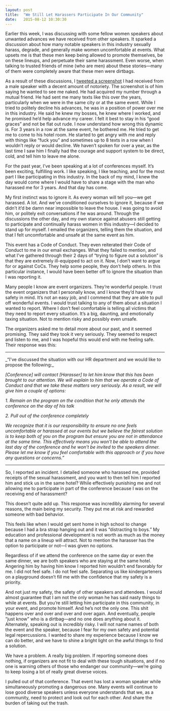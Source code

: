 ```yaml
---
layout: post
title:  "We Still Let Harassers Participate In Our Community"
date:   2015-08-12 10:30:30
---
```


Earlier this week, I was discussing with some fellow women speakers about unwanted advances we have received from other speakers. It sparked a discussion about how many notable speakers in this industry sexually harass, degrade, and generally make women uncomfortable at events. What upsets me is that these men keep being allowed to promote themselves, be on these lineups, and perpetuate their same harassment. Even worse, when talking to trusted friends of mine (who are men) about these stories—many of them were completely aware that these men were dirtbags.

<!--more-->

As a result of these discussions, I [tweeted a screenshot](https://twitter.com/katiekovalcin/status/630751505117659136) I had received from a male speaker with a decent amount of notoriety. The screenshot is of him saying he wanted to see me naked. He had acquired my number through a mutual friend. He had sent me many texts like this over the years, particularly when we were in the same city or at the same event. While I tried to politely decline his advances, he was in a position of power over me in this industry. He said he knew my bosses, he knew where I worked, and he promised he’d help advance my career. I felt it best to stay in his “good graces” and not be flat out rude. I now understand how wrong this dynamic is. For 3 years in a row at the same event, he bothered me. He tried to get me to come to his hotel room. He started to get angry with me and reply with things like “fuck you” and sometimes up to 8 texts in a row when I wouldn’t reply or would decline. We haven’t spoken for over a year, as the last time I saw him I finally had the courage and support system to be direct, cold, and tell him to leave me alone.

For the past year, I’ve been speaking at a lot of conferences myself. It’s been exciting, fulfilling work. I like speaking, I like teaching, and for the most part I like participating in this industry. In the back of my mind, I knew the day would come where I would have to share a stage with the man who harassed me for 3 years. And that day has come.

My first instinct was to ignore it. As every woman will tell you—we get harassed. A lot. And we’ve conditioned ourselves to ignore it, because if we didn’t it’d be damn near impossible to leave the house. I was going to avoid him, or politely exit conversations if he was around. Through the discussions the other day, and my own stance against abusers still getting to participate and continually harass women in this industry—I decided to stand up for myself. I emailed the organizers, telling them the situation, and that I felt uncomfortable and unsafe at the same event as him.

This event has a Code of Conduct. They even reiterated their Code of Conduct to me in our email exchanges. What they failed to mention, and what I’ve gathered through their 2 days of “trying to figure out a solution” is that they are extremely ill-equipped to act on it. Now, I don’t want to argue for or against CoCs. They help some people, they don’t help others. In this particular instance, I would have been better off to ignore the situation than I was reporting it.

Many people I know are event organizers. They’re wonderful people. I trust the event organizers that I personally know, and I know they’d have my safety in mind. It’s not an easy job, and I commend that they are able to pull off wonderful events. I would trust talking to any of them about a situation I wanted to report. Where I don’t feel comfortable is telling all victims that they need to report every situation. It’s a big, daunting, and emotionally taxing situation. Not to mention risky and possibly even unsafe.

The organizers asked me to detail more about our past, and it seemed promising. They said they took it very seriously. They seemed to respect and listen to me, and I was hopeful this would end with me feeling safe. Their response was this:
<hr>
_“I've discussed the situation with our HR department and we would like to propose the following:_

_[Conference] will contact [Harasser] to let him know that this has been brought to our attention. We will explain to him that we operate a Code of Conduct and that we take these matters very seriously. As a result, we will give him a couple of options:_

_1. Remain on the program on the condition that he only attends the conference on the day of his talk_

_2. Pull out of the conference completely_

_We recognize that it is our responsibility to ensure no one feels uncomfortable or harassed at our events but we believe the fairest solution is to keep both of you on the program but ensure you are not in attendance at the same time. This effectively means you won't be able to attend the last day of the conference and he won't be invited to the speakers dinner.
Please let me know if you feel comfortable with this approach or if you have any questions or concerns.”_
<hr>
So, I reported an incident. I detailed someone who harassed me, provided receipts of the sexual harassment, and you want to then tell him I reported him and stick us in the same hotel? While effectively punishing me and not allowing me to participate in part of the conference because I was on the receiving end of harassment? 

This doesn’t quite add up. This response was incredibly alarming for several reasons, the main being my security. They put me at risk and rewarded someone with bad behavior.

This feels like when I would get sent home in high school to change because I had a bra strap hanging out and it was “distracting to boys.” My education and professional development is not worth as much as the money that a name on a lineup will attract. Not to mention the harasser has the option to participate or not—I was given no options.

Regardless of if we attend the conference on the same day or even the same dinner, we are both speakers who are staying at the same hotel. Angering him by having him know I reported him wouldn’t end favorably for me. I did not feel safe. I do not feel safe. Separating us like kindergarteners on a playground doesn’t fill me with the confidence that my safety is a priority.

And not just my safety, the safety of other speakers and attendees. I would almost guarantee that I am not the only woman he has said nasty things to while at events. But you’re still letting him participate in this community, in your event, and promote himself. And he’s not the only one. This shit happens over and over and over and over again. And eventually, people “just know” who is a dirtbag—and no one does anything about it. Alternately, speaking out is incredibly risky. I will not name names of both the event and the speaker, because I fear for my own safety and potential legal repercussions. I wanted to share my experience because I know we can do better, and we have to shine a bright light on the awful things to find a solution.

We have a problem. A really big problem. If reporting someone does nothing, if organizers are not fit to deal with these tough situations, and if no one is warning others of those who endanger our community—we’re going to keep losing a lot of really great diverse voices.

I pulled out of that conference. That event has lost a woman speaker while simultaneously promoting a dangerous one. Many events will continue to lose good diverse speakers unless everyone understands that we, as a community, need to protect and look out for each other. And share the burden of taking out the trash.